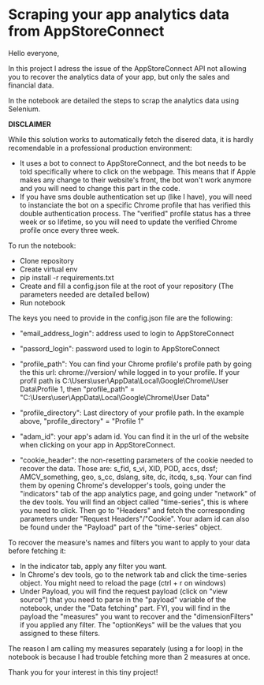 # Scraping your app analytics data from AppStoreConnect

Hello everyone,

In this project I adress the issue of the AppStoreConnect API not allowing you to recover the analytics data of your app, but only the sales and financial data.

In the notebook are detailed the steps to scrap the analytics data using Selenium.

**DISCLAIMER**

While this solution works to automatically fetch the disered data, it is hardly recomendable in a professional production environment:
- It uses a bot to connect to AppStoreConnect, and the bot needs to be told specifically where to click on the webpage. This means that if Apple makes any change to their website's front, the bot won't work anymore and you will need to change this part in the code.
- If you have sms double authentication set up (like I have), you will need to instanciate the bot on a specific Chrome profile that has verified this double authentication process. The "verified" profile status has a three week or so lifetime, so you will need to update the verified Chrome profile once every three week.

To run the notebook:
- Clone repository
- Create virtual env
- pip install -r requirements.txt
- Create and fill a config.json file at the root of your repository (The parameters needed are detailed bellow)
- Run notebook

The keys you need to provide in the config.json file are the following:

- "email_address_login": address used to login to AppStoreConnect

- "passord_login": password used to login to AppStoreConnect

- "profile_path": You can find your Chrome profile's profile path by going the this url: chrome://version/ while logged in to your profile. If your profil path is C:\Users\user\AppData\Local\Google\Chrome\User Data\Profile 1, then "profile_path" = "C:\Users\user\AppData\Local\Google\Chrome\User Data"

- "profile_directory": Last directory of your profile path. In the example above, "profile_directory" = "Profile 1"

- "adam_id": your app's adam id. You can find it in the url of the website when clicking on your app in AppStoreConnect.

- "cookie_header": the non-resetting parameters of the cookie needed to recover the data. Those are: s_fid, s_vi, XID, POD, accs, dssf; AMCV_something, geo, s_cc, dslang, site, dc, itcdq, s_sq. Your can find them by opening Chrome's developper's tools, going under the "indicators" tab of the app analytics page, and going under "network" of the dev tools. You will find an object called "time-series", this is where you need to click. Then go to "Headers" and fetch the corresponding parameters under "Request Headers"/"Cookie". Your adam id can also be found under the "Payload" part of the "time-series" object.

To recover the measure's names and filters you want to apply to your data before fetching it:

- In the indicator tab, apply any filter you want.
- In Chrome's dev tools, go to the network tab and click the time-series object. You might need to reload the page (ctrl + r on windows)
- Under Payload, you will find the request payload (click on "view source") that you need to parse in the "payload" variable of the notebook, under the "Data fetching" part. 
FYI, you will find in the payload the "measures" you want to recover and the "dimensionFilters" if you applied any filter. The "optionKeys" will be the values that you assigned to these filters.

The reason I am calling my measures separately (using a for loop) in the notebook is because I had trouble fetching more than 2 measures at once.

Thank you for your interest in this tiny project!